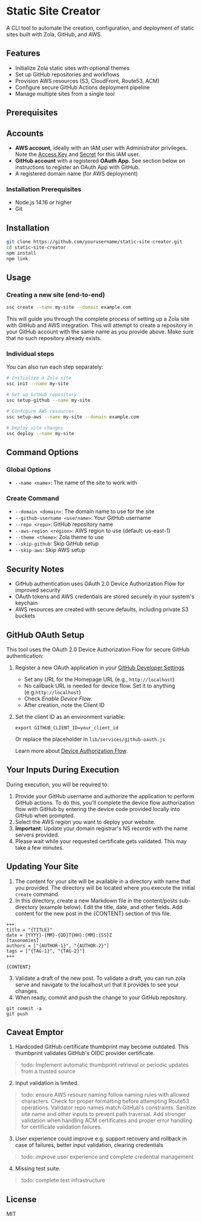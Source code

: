 # Static Site Creator

A CLI tool to automate the creation, configuration, and deployment of static sites built with Zola, GitHub, and AWS.

## Features

- Initialize Zola static sites with optional themes
- Set up GitHub repositories and workflows
- Provision AWS resources (S3, CloudFront, Route53, ACM)
- Configure secure GitHub Actions deployment pipeline
- Manage multiple sites from a single tool

## Prerequisites

## Accounts
- **AWS account**, ideally with an IAM user with Administrator privileges. Note the <ins>Access Key</ins> and <ins>Secret</ins> for this IAM user. 
- **GitHub account** with a registered **OAuth App**. See section below on instructions to register an OAuth App with GitHub.   
- A registered domain name (for AWS deployment)

### Installation Prerequisites
- Node.js 14.16 or higher
- Git

## Installation

```bash
git clone https://github.com/yourusername/static-site-creator.git
cd static-site-creator
npm install
npm link
```

## Usage

### Creating a new site (end-to-end)

```bash
ssc create --name my-site --domain example.com
```

This will guide you through the complete process of setting up a Zola site with GitHub and AWS integration. This will attempt to create a repository in your GitHub account with the same name as you provide above. Make sure that no such repository already exists. 

### Individual steps

You can also run each step separately:

```bash
# Initialize a Zola site
ssc init --name my-site

# Set up GitHub repository
ssc setup-github --name my-site

# Configure AWS resources
ssc setup-aws --name my-site --domain example.com

# Deploy site changes
ssc deploy --name my-site
```

## Command Options

### Global Options

- `--name <name>`: The name of the site to work with

### Create Command

- `--domain <domain>`: The domain name to use for the site
- `--github-username <username>`: Your GitHub username
- `--repo <repo>`: GitHub repository name
- `--aws-region <region>`: AWS region to use (default: us-east-1)
- `--theme <theme>`: Zola theme to use
- `--skip-github`: Skip GitHub setup
- `--skip-aws`: Skip AWS setup

## Security Notes

- GitHub authentication uses OAuth 2.0 Device Authorization Flow for improved security
- OAuth tokens and AWS credentials are stored securely in your system's keychain
- AWS resources are created with secure defaults, including private S3 buckets

## GitHub OAuth Setup

This tool uses the OAuth 2.0 Device Authorization Flow for secure GitHub authentication:

1. Register a new OAuth application in your [GitHub Developer Settings](https://github.com/settings/developers)
   - Set any URL for the Homepage URL (e.g., `http://localhost`)
   - No callback URL is needed for device flow. Set it to anything (e.g.`http://localhost`)
   - Check *Enable Device Flow*. 
   - After creation, note the Client ID

2. Set the client ID as an environment variable:
   ```
   export GITHUB_CLIENT_ID=your_client_id
   ```
   
   Or replace the placeholder in `lib/services/github-oauth.js`

   Learn more about [Device Authorization Flow](https://docs.github.com/en/apps/oauth-apps/building-oauth-apps/authorizing-oauth-apps#device-flow).

## Your Inputs During Execution

During execution, you will be required to:
1. Provide your GitHub username and authorize the application to perform GitHub actions. To do this, you'll complete the device flow authorization flow with GitHub by entering the device code provided locally into GitHub when prompted. 
2. Select the AWS region you want to deploy your website. 
3. **Important**: Update your domain registrar's NS records with the name servers provided. 
4. Please wait while your requested certificate gets validated. This may take a few minutes. 

## Updating Your Site 
1. The content for your site will be available in a directory with name that you provided. The directory will be located where you execute the initial `create` command.
2. In this directory, create a new Markdown file in the content/posts sub-directory (example below). Edit the title, date, and other fields. Add content for the new post in the {CONTENT} section of this file.

```
+++
title = "{TITLE}"
date = {YYYY}-{MM}-{DD}T{HH}:{MM}:{SS}Z
[taxonomies]
authors = ["{AUTHOR-1}", "{AUTHOR-2}"]
tags = ["{TAG-1}", "{TAG-2}"]
+++

{CONTENT}
```
3. Validate a draft of the new post. To validate a draft, you can run zola serve and navigate to the localhost url that it provides to see your changes. 
4. When ready, commit and push the change to your GitHub repository.

```
git commit -a
git push 
```

## Caveat Emptor
1. Hardcoded GitHub certificate thumbprint may become outdated. This thumbprint validates GitHub's OIDC provider certificate.

> todo: Implement automatic thumbprint retrieval or periodic updates from a trusted source

2. Input validation is limited. 

> todo: ensure AWS resoure naming follow naming rules with allowed characters. Check for proper formatting before attempting Route53 operations. Validator repo names match GitHub's constraints. Sanitize site name and other inputs to prevent path traversal. Add stronger validation when handling ACM certificates and proper error handling for certificate validation failures.

3. User experience could improve e.g. support recovery and rollback in case of failures, better input validation, clearing credentials 

> todo: improve user experience and complete credential management

4. Missing test suite.

> todo: complete test infrastructure


## License

MIT